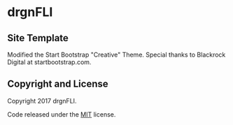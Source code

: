 # drgnFLI

## Site Template

Modified the Start Bootstrap "Creative" Theme. Special thanks to Blackrock Digital at startbootstrap.com.

## Copyright and License

Copyright 2017 drgnFLI.

Code released under the [MIT](https://github.com/drgnFLI/drgnfli.github.io/blob/master/LICENSE) license.